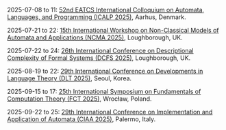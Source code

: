 2025-07-08 to 11: [52nd EATCS International Colloquium on Automata, Languages, and Programming (ICALP 2025)](https://conferences.au.dk/icalp2025 "ICALP 2025 explores theoretical computer science, covering automata theory, formal languages, and algorithm design. Topics include complexity, randomized algorithms, and applications in verification and cryptography, emphasizing foundational advances in computational theory and programming."), Aarhus, Denmark.

2025-07-21 to 22: [15th International Workshop on Non-Classical Models of Automata and Applications (NCMA 2025)](https://www.lboro.ac.uk/departments/compsci/events/ncma-2025/ "NCMA 2025 focuses on non-classical automata, covering quantum automata, membrane computing, and cellular automata. Topics include unconventional computing models, complexity analysis, and applications in bioinformatics, emphasizing theoretical advances in non-standard computational paradigms."), Loughborough, UK.

2025-07-22 to 24: [26th International Conference on Descriptional Complexity of Formal Systems (DCFS 2025)](https://www.lboro.ac.uk/departments/compsci/events/dcfs-2025/ "DCFS 2025 focuses on descriptional complexity, covering automata, grammars, and formal languages. Topics include state complexity, succinct representations, and applications in verification and cryptography, emphasizing theoretical measures of complexity in formal computational systems."), Loughborough, UK.

2025-08-19 to 22: [29th International Conference on Developments in Language Theory (DLT 2025)](https://cida.uos.ac.kr/dlt2025/ "DLT 2025 focuses on language theory, covering automata, formal languages, and combinatorics on words. Topics include parsing algorithms, language complexity, and applications in verification and natural language processing, emphasizing theoretical advances in computational linguistics."), Seoul, Korea.

2025-09-15 to 17: [25th International Symposium on Fundamentals of Computation Theory (FCT 2025)](https://fct2025.cs.uni.wroc.pl "FCT 2025 focuses on computation theory, covering automata, complexity, and formal languages. Topics include applications in verification, algorithm design, and theoretical AI, emphasizing foundational mathematical and logical frameworks for computational theory and practice."), Wrocław, Poland.

2025-09-22 to 25: [29th International Conference on Implementation and Application of Automata (CIAA 2025)](https://ciaa2025.unipa.it/ "CIAA 2025 focuses on automata theory, covering finite automata, regular expressions, and parsing algorithms. Topics include applications in compiler design, natural language processing, and verification, emphasizing computational and theoretical advances in automata implementation."), Palermo, Italy.

